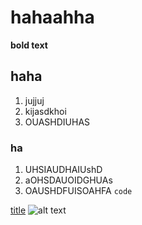 # hahaahha 
**bold text**

## haha
1. jujjuj
2. kijasdkhoi
3. OUASHDIUHAS

### ha
1. UHSIAUDHAIUshD
2. aOHSDAUOIDGHUAs
3. OAUSHDFUISOAHFA
`code`

[title](https://www.example.com)
![alt text](image.jpg)
